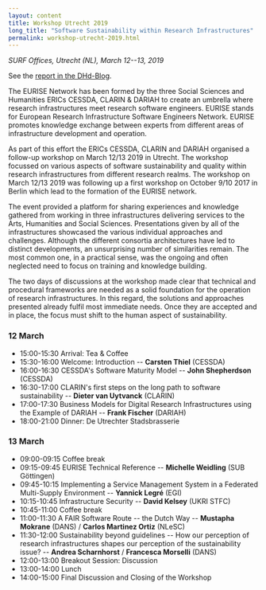 ```yaml
---
layout: content
title: Workshop Utrecht 2019
long_title: "Software Sustainability within Research Infrastructures"
permalink: workshop-utrecht-2019.html
---
```


*SURF Offices, Utrecht (NL), March 12--13, 2019*

See the [report in the DHd-Blog](https://dhd-blog.org/?p=11310).

The EURISE Network has been formed by the three Social Sciences and Humanities ERICs
CESSDA, CLARIN & DARIAH to create an umbrella where research infrastructures meet research software engineers.
EURISE stands for European Research Infrastructure Software Engineers Network.
EURISE promotes knowledge exchange between experts from different areas of infrastructure development and operation.

As part of this effort the ERICs CESSDA, CLARIN and DARIAH organised a follow-up workshop on March 12/13 2019 in Utrecht.
The workshop focussed on various aspects of software sustainability and quality within research infrastructures from different research realms.
The workshop on March 12/13 2019 was following up a first workshop on October 9/10 2017 in Berlin which lead to the formation of the EURISE network.

The event provided a platform for sharing experiences and knowledge gathered from working in three infrastructures delivering services
to the Arts, Humanities and Social Sciences.
Presentations given by all of the infrastructures showcased the various individual approaches and challenges.
Although the different consortia architectures have led to distinct developments, an unsurprising number of similarities remain.
The most common one, in a practical sense, was the ongoing and often neglected need to focus on training and knowledge building.

The two days of discussions at the workshop made clear that technical and procedural frameworks are needed
as a solid foundation for the operation of research infrastructures.
In this regard, the solutions and approaches presented already fulfil most immediate needs.
Once they are accepted and in place, the focus must shift to the human aspect of sustainability.





### 12 March


* 15:00-15:30   Arrival: Tea & Coffee
* 15:30-16:00   Welcome: Introduction -- **Carsten Thiel** (CESSDA)
* 16:00-16:30   CESSDA's Software Maturity Model -- **John Shepherdson** (CESSDA)
* 16:30-17:00   CLARIN's first steps on the long path to software sustainability -- **Dieter van Uytvanck** (CLARIN)
* 17:00-17:30   Business Models for Digital Research Infrastructures using the Example of DARIAH -- **Frank Fischer** (DARIAH)
* 18:00-21:00   Dinner: De Utrechter Stadsbrasserie


### 13 March

* 09:00-09:15   Coffee break
* 09:15-09:45   EURISE Technical Reference -- **Michelle Weidling** (SUB Göttingen)
* 09:45-10:15   Implementing a Service Management System in a Federated Multi-Supply Environment -- **Yannick Legré** (EGI)
* 10:15-10:45   Infrastructure Security -- **David Kelsey** (UKRI STFC)
* 10:45-11:00   Coffee break
* 11:00-11:30   A FAIR Software Route -- the Dutch Way -- **Mustapha Mokrane** (DANS) / **Carlos Martinez Ortiz** (NLeSC)
* 11:30-12:00   Sustainability beyond guidelines -- How our perception of research infrastructures shapes
                     our perception of the sustainability issue? -- **Andrea Scharnhorst** / **Francesca Morselli** (DANS)
* 12:00-13:00   Breakout Session: Discussion
* 13:00-14:00   Lunch
* 14:00-15:00   Final Discussion and Closing of the Workshop



